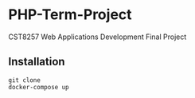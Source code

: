 # PHP-Term-Project
CST8257 Web Applications Development Final Project 

## Installation

```
git clone
docker-compose up
```

